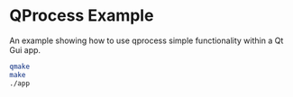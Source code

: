 # QProcess Example

An example showing how to use qprocess simple functionality within a Qt Gui app.

```bash
qmake
make
./app
```

